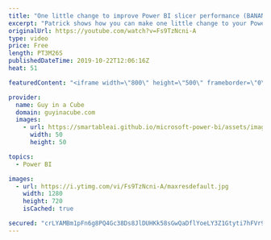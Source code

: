 ```yaml
---
title: "One little change to improve Power BI slicer performance (BANANAS!!!)"
excerpt: "Patrick shows how you can make one little change to your Power BI slicers to improve report performance. It's bananas!  Guy in a Cube courses: https://guyinacu.be/courses  ******** LET'S CONNECT! ********  -- http://twitter.com/guyinacube -- http://twitter.com/awsaxton -- http://twitter.com/patrickdba"
originalUrl: https://youtube.com/watch?v=Fs9TzNcni-A
type: video
price: Free
length: PT3M26S
publishedDateTime: 2019-10-22T12:06:16Z
heat: 51

featuredContent: "<iframe width=\"800\" height=\"500\" frameborder=\"0\" src=\"https://www.youtube.com/embed/Fs9TzNcni-A\" allow=\"accelerometer; autoplay; encrypted-media; gyroscope; picture-in-picture\" allowfullscreen></iframe>"

provider:
  name: Guy in a Cube
  domain: guyinacube.com
  images:
    - url: https://smartableai.github.io/microsoft-power-bi/assets/images/organizations/guyinacube.com-50x50.jpg
      width: 50
      height: 50

topics:
  - Power BI

images:
  - url: https://i.ytimg.com/vi/Fs9TzNcni-A/maxresdefault.jpg
    width: 1280
    height: 720
    isCached: true

secured: "crLYAMBm1pFn6g8PQ4Gc38Ds8JlDUHKk58sGwQaDflYoeLY3Z1Gtyti7hFVr916hr0ibHMfZV6Hvn1AJMnYJhYwAa3mxrnobatgQe18wedo6G5oIARa+wdfymVqQdMjd0a3srLrEb3xLmfBbwvGCnGiuRHoGAX8RxzqDvv0VHUXoQMXstwsdWo5H96l/OjHg6lYZjHJzWp2u2fZKaxqCibpkK8bLVMO0B/TgCslz008zg9C4Tw60xU5V6xlpOgq8/yH06uyHbhj3Zcv6jwmdxeIs7fsnbmsfFfgWbGr8q2OMtafxOuVb0QIhkR+L9gGgqjQEI5kuJX0ZzYmiCItasH9WRjl7oW6DNLkwYNQ1iHkyjmcwSC63pjup3Cchow+QQenar8J4hRNZP8NXOTgMUfsjVsPO0oZIC1kME7CtitA=;PLoHjgt1WDJpoFhCSCTeKw=="
---
```


